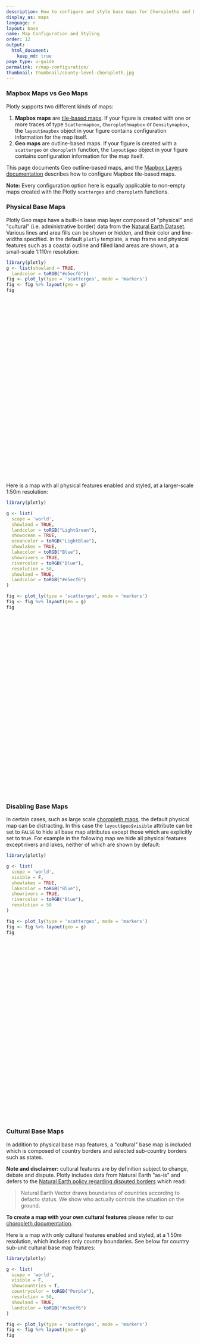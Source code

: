 ```yaml
---
description: How to configure and style base maps for Choropleths and Bubble Maps.
display_as: maps
language: r
layout: base
name: Map Configuration and Styling
order: 12
output:
  html_document:
    keep_md: true
page_type: u-guide
permalink: r/map-configuration/
thumbnail: thumbnail/county-level-choropleth.jpg
---
```





### Mapbox Maps vs Geo Maps

Plotly supports two different kinds of maps:

1. **Mapbox maps** are [tile-based maps](https://en.wikipedia.org/wiki/Tiled_web_map). If your figure is created with one or more traces of type `Scattermapbox`, `Choroplethmapbox` or `Densitymapbox`, the `layout$mapbox` object in your figure contains configuration information for the map itself.
2. **Geo maps** are outline-based maps. If your figure is created with a `scattergeo` or `choropleth` function, the `layout$geo` object in your figure contains configuration information for the map itself.

This page documents Geo outline-based maps, and the [Mapbox Layers documentation](https://plotly.com/r/mapbox-layers/) describes how to configure Mapbox tile-based maps.

**Note:** Every configuration option here is equally applicable to non-empty maps created with the Plotly  `scattergeo` and `choropleth` functions.

### Physical Base Maps

Plotly Geo maps have a built-in base map layer composed of "physical" and "cultural" (i.e. administrative border) data from the [Natural Earth Dataset](https://www.naturalearthdata.com/downloads/). Various lines and area fills can be shown or hidden, and their color and line-widths specified. In the default `plotly` template, a map frame and physical features such as a coastal outline and filled land areas are shown, at a small-scale 1:110m resolution:


``` r
library(plotly)
g <- list(showland = TRUE,
  landcolor = toRGB("#e5ecf6"))
fig <- plot_ly(type = 'scattergeo', mode = 'markers')
fig <- fig %>% layout(geo = g)
fig
```

<div class="plotly html-widget html-fill-item" id="htmlwidget-b221871f68d0227855b2" style="width:672px;height:480px;"></div>
<script type="application/json" data-for="htmlwidget-b221871f68d0227855b2">{"x":{"visdat":{"31e25a18040":["function () ","plotlyVisDat"]},"cur_data":"31e25a18040","attrs":{"31e25a18040":{"mode":"markers","alpha_stroke":1,"sizes":[10,100],"spans":[1,20],"type":"scattergeo"}},"layout":{"margin":{"b":40,"l":60,"t":25,"r":10},"geo":{"showland":true,"landcolor":"rgba(229,236,246,1)"},"hovermode":"closest","showlegend":false},"source":"A","config":{"modeBarButtonsToAdd":["hoverclosest","hovercompare"],"showSendToCloud":false},"data":[{"mode":"markers","type":"scattergeo","marker":{"color":"rgba(31,119,180,1)","line":{"color":"rgba(31,119,180,1)"}},"line":{"color":"rgba(31,119,180,1)"},"frame":null}],"highlight":{"on":"plotly_click","persistent":false,"dynamic":false,"selectize":false,"opacityDim":0.20000000000000001,"selected":{"opacity":1},"debounce":0},"shinyEvents":["plotly_hover","plotly_click","plotly_selected","plotly_relayout","plotly_brushed","plotly_brushing","plotly_clickannotation","plotly_doubleclick","plotly_deselect","plotly_afterplot","plotly_sunburstclick"],"base_url":"https://plot.ly"},"evals":[],"jsHooks":[]}</script>

Here is a map with all physical features enabled and styled, at a larger-scale 1:50m resolution:


``` r
library(plotly)

g <- list(
  scope = 'world',
  showland = TRUE,
  landcolor = toRGB("LightGreen"),
  showocean = TRUE,
  oceancolor = toRGB("LightBlue"),
  showlakes = TRUE,
  lakecolor = toRGB("Blue"),
  showrivers = TRUE,
  rivercolor = toRGB("Blue"),
  resolution = 50,
  showland = TRUE,
  landcolor = toRGB("#e5ecf6")
)

fig <- plot_ly(type = 'scattergeo', mode = 'markers')
fig <- fig %>% layout(geo = g)
fig
```

<div class="plotly html-widget html-fill-item" id="htmlwidget-a16194103b73a52851bc" style="width:672px;height:480px;"></div>
<script type="application/json" data-for="htmlwidget-a16194103b73a52851bc">{"x":{"visdat":{"31e23dc7d588":["function () ","plotlyVisDat"]},"cur_data":"31e23dc7d588","attrs":{"31e23dc7d588":{"mode":"markers","alpha_stroke":1,"sizes":[10,100],"spans":[1,20],"type":"scattergeo"}},"layout":{"margin":{"b":40,"l":60,"t":25,"r":10},"geo":{"scope":"world","showland":true,"landcolor":"rgba(144,238,144,1)","showocean":true,"oceancolor":"rgba(173,216,230,1)","showlakes":true,"lakecolor":"rgba(0,0,255,1)","showrivers":true,"rivercolor":"rgba(0,0,255,1)","resolution":50,"showland.1":true,"landcolor.1":"rgba(229,236,246,1)"},"hovermode":"closest","showlegend":false},"source":"A","config":{"modeBarButtonsToAdd":["hoverclosest","hovercompare"],"showSendToCloud":false},"data":[{"mode":"markers","type":"scattergeo","marker":{"color":"rgba(31,119,180,1)","line":{"color":"rgba(31,119,180,1)"}},"line":{"color":"rgba(31,119,180,1)"},"frame":null}],"highlight":{"on":"plotly_click","persistent":false,"dynamic":false,"selectize":false,"opacityDim":0.20000000000000001,"selected":{"opacity":1},"debounce":0},"shinyEvents":["plotly_hover","plotly_click","plotly_selected","plotly_relayout","plotly_brushed","plotly_brushing","plotly_clickannotation","plotly_doubleclick","plotly_deselect","plotly_afterplot","plotly_sunburstclick"],"base_url":"https://plot.ly"},"evals":[],"jsHooks":[]}</script>

### Disabling Base Maps

In certain cases, such as large scale [choropleth maps](https://plotly.com/r/choropleth-maps/), the default physical map can be distracting. In this case the `layout$geo$visible` attribute can be set to `FALSE` to hide all base map attributes except those which are explicitly set to true. For example in the following map we hide all physical features except rivers and lakes, neither of which are shown by default:


``` r
library(plotly)

g <- list(
  scope = 'world',
  visible = F,
  showlakes = TRUE,
  lakecolor = toRGB("Blue"),
  showrivers = TRUE,
  rivercolor = toRGB("Blue"),
  resolution = 50
)

fig <- plot_ly(type = 'scattergeo', mode = 'markers')
fig <- fig %>% layout(geo = g)
fig
```

<div class="plotly html-widget html-fill-item" id="htmlwidget-c95f4480a7d15ab667aa" style="width:672px;height:480px;"></div>
<script type="application/json" data-for="htmlwidget-c95f4480a7d15ab667aa">{"x":{"visdat":{"31e2483c7e01":["function () ","plotlyVisDat"]},"cur_data":"31e2483c7e01","attrs":{"31e2483c7e01":{"mode":"markers","alpha_stroke":1,"sizes":[10,100],"spans":[1,20],"type":"scattergeo"}},"layout":{"margin":{"b":40,"l":60,"t":25,"r":10},"geo":{"scope":"world","visible":false,"showlakes":true,"lakecolor":"rgba(0,0,255,1)","showrivers":true,"rivercolor":"rgba(0,0,255,1)","resolution":50},"hovermode":"closest","showlegend":false},"source":"A","config":{"modeBarButtonsToAdd":["hoverclosest","hovercompare"],"showSendToCloud":false},"data":[{"mode":"markers","type":"scattergeo","marker":{"color":"rgba(31,119,180,1)","line":{"color":"rgba(31,119,180,1)"}},"line":{"color":"rgba(31,119,180,1)"},"frame":null}],"highlight":{"on":"plotly_click","persistent":false,"dynamic":false,"selectize":false,"opacityDim":0.20000000000000001,"selected":{"opacity":1},"debounce":0},"shinyEvents":["plotly_hover","plotly_click","plotly_selected","plotly_relayout","plotly_brushed","plotly_brushing","plotly_clickannotation","plotly_doubleclick","plotly_deselect","plotly_afterplot","plotly_sunburstclick"],"base_url":"https://plot.ly"},"evals":[],"jsHooks":[]}</script>

### Cultural Base Maps

In addition to physical base map features, a "cultural" base map is included which is composed of country borders and selected sub-country borders such as states.

**Note and disclaimer:** cultural features are by definition subject to change, debate and dispute. Plotly includes data from Natural Earth "as-is" and defers to the [Natural Earth policy regarding disputed borders](https://www.naturalearthdata.com/downloads/50m-cultural-vectors/50m-admin-0-countries-2/) which read:

> Natural Earth Vector draws boundaries of countries according to defacto status. We show who actually controls the situation on the ground.

**To create a map with your own cultural features** please refer to our [choropleth documentation](https://plotly.com/r/choropleth-maps/).

Here is a map with only cultural features enabled and styled, at a 1:50m resolution, which includes only country boundaries. See below for country sub-unit cultural base map features:


``` r
library(plotly)

g <- list(
  scope = 'world',
  visible = F,
  showcountries = T,
  countrycolor = toRGB("Purple"),
  resolution = 50,
  showland = TRUE,
  landcolor = toRGB("#e5ecf6")
)

fig <- plot_ly(type = 'scattergeo', mode = 'markers')
fig <- fig %>% layout(geo = g)
fig
```

<div class="plotly html-widget html-fill-item" id="htmlwidget-62ebe292f4f0c364774c" style="width:672px;height:480px;"></div>
<script type="application/json" data-for="htmlwidget-62ebe292f4f0c364774c">{"x":{"visdat":{"31e2660625a3":["function () ","plotlyVisDat"]},"cur_data":"31e2660625a3","attrs":{"31e2660625a3":{"mode":"markers","alpha_stroke":1,"sizes":[10,100],"spans":[1,20],"type":"scattergeo"}},"layout":{"margin":{"b":40,"l":60,"t":25,"r":10},"geo":{"scope":"world","visible":false,"showcountries":true,"countrycolor":"rgba(160,32,240,1)","resolution":50,"showland":true,"landcolor":"rgba(229,236,246,1)"},"hovermode":"closest","showlegend":false},"source":"A","config":{"modeBarButtonsToAdd":["hoverclosest","hovercompare"],"showSendToCloud":false},"data":[{"mode":"markers","type":"scattergeo","marker":{"color":"rgba(31,119,180,1)","line":{"color":"rgba(31,119,180,1)"}},"line":{"color":"rgba(31,119,180,1)"},"frame":null}],"highlight":{"on":"plotly_click","persistent":false,"dynamic":false,"selectize":false,"opacityDim":0.20000000000000001,"selected":{"opacity":1},"debounce":0},"shinyEvents":["plotly_hover","plotly_click","plotly_selected","plotly_relayout","plotly_brushed","plotly_brushing","plotly_clickannotation","plotly_doubleclick","plotly_deselect","plotly_afterplot","plotly_sunburstclick"],"base_url":"https://plot.ly"},"evals":[],"jsHooks":[]}</script>

### Map Projections

Geo maps are drawn according to a given map [projection](https://en.wikipedia.org/wiki/Map_projection) that flattens the Earth's roughly-spherical surface into a 2-dimensional space.

The available projections are `'equirectangular'`, `'mercator'`, `'orthographic'`, `'natural earth'`, `'kavrayskiy7'`, `'miller'`, `'robinson'`, `'eckert4'`, `'azimuthal equal area'`, `'azimuthal equidistant'`, `'conic equal area'`, `'conic conformal'`, `'conic equidistant'`, `'gnomonic'`, `'stereographic'`, `'mollweide'`, `'hammer'`, `'transverse mercator'`, `'albers usa'`, `'winkel tripel'`, `'aitoff'` and `'sinusoidal'`.


``` r
library(plotly)

g <- list(
  projection = list(
    type = 'orthographic'
  ),
  showland = TRUE,
  landcolor = toRGB("#e5ecf6")
)

fig <- plot_ly(type = 'scattergeo', mode = 'markers')
fig <- fig %>% layout(geo = g)
fig
```

<div class="plotly html-widget html-fill-item" id="htmlwidget-1dda44c56c424911dc0e" style="width:672px;height:480px;"></div>
<script type="application/json" data-for="htmlwidget-1dda44c56c424911dc0e">{"x":{"visdat":{"31e266b8fb80":["function () ","plotlyVisDat"]},"cur_data":"31e266b8fb80","attrs":{"31e266b8fb80":{"mode":"markers","alpha_stroke":1,"sizes":[10,100],"spans":[1,20],"type":"scattergeo"}},"layout":{"margin":{"b":40,"l":60,"t":25,"r":10},"geo":{"projection":{"type":"orthographic"},"showland":true,"landcolor":"rgba(229,236,246,1)"},"hovermode":"closest","showlegend":false},"source":"A","config":{"modeBarButtonsToAdd":["hoverclosest","hovercompare"],"showSendToCloud":false},"data":[{"mode":"markers","type":"scattergeo","marker":{"color":"rgba(31,119,180,1)","line":{"color":"rgba(31,119,180,1)"}},"line":{"color":"rgba(31,119,180,1)"},"frame":null}],"highlight":{"on":"plotly_click","persistent":false,"dynamic":false,"selectize":false,"opacityDim":0.20000000000000001,"selected":{"opacity":1},"debounce":0},"shinyEvents":["plotly_hover","plotly_click","plotly_selected","plotly_relayout","plotly_brushed","plotly_brushing","plotly_clickannotation","plotly_doubleclick","plotly_deselect","plotly_afterplot","plotly_sunburstclick"],"base_url":"https://plot.ly"},"evals":[],"jsHooks":[]}</script>


``` r
library(plotly)

g <- list(
  projection = list(
    type = 'natural earth'
  ),
  showland = TRUE,
  landcolor = toRGB("#e5ecf6")
)

fig <- plot_ly(type = 'scattergeo', mode = 'markers')
fig <- fig %>% layout(geo = g)
fig
```

<div class="plotly html-widget html-fill-item" id="htmlwidget-fe198f58ccb92305217a" style="width:672px;height:480px;"></div>
<script type="application/json" data-for="htmlwidget-fe198f58ccb92305217a">{"x":{"visdat":{"31e2528b4f26":["function () ","plotlyVisDat"]},"cur_data":"31e2528b4f26","attrs":{"31e2528b4f26":{"mode":"markers","alpha_stroke":1,"sizes":[10,100],"spans":[1,20],"type":"scattergeo"}},"layout":{"margin":{"b":40,"l":60,"t":25,"r":10},"geo":{"projection":{"type":"natural earth"},"showland":true,"landcolor":"rgba(229,236,246,1)"},"hovermode":"closest","showlegend":false},"source":"A","config":{"modeBarButtonsToAdd":["hoverclosest","hovercompare"],"showSendToCloud":false},"data":[{"mode":"markers","type":"scattergeo","marker":{"color":"rgba(31,119,180,1)","line":{"color":"rgba(31,119,180,1)"}},"line":{"color":"rgba(31,119,180,1)"},"frame":null}],"highlight":{"on":"plotly_click","persistent":false,"dynamic":false,"selectize":false,"opacityDim":0.20000000000000001,"selected":{"opacity":1},"debounce":0},"shinyEvents":["plotly_hover","plotly_click","plotly_selected","plotly_relayout","plotly_brushed","plotly_brushing","plotly_clickannotation","plotly_doubleclick","plotly_deselect","plotly_afterplot","plotly_sunburstclick"],"base_url":"https://plot.ly"},"evals":[],"jsHooks":[]}</script>

Map projections can be rotated using the `layout$geo$projection$rotation` attribute, and maps can be translated using the `layout$geo$center` attributed, as well as truncated to a certain longitude and latitude range using the `layout$geo$lataxis$range` and `layout$geo$lonaxis$range`.

The map below uses all of these attributes to demonstrate the types of effect this can yield:


``` r
library(plotly)

g <- list(
  projection = list(
    rotation = list(lon=30, lat=30, roll=30)
  ),
  center = list(lon=-30, lat=-30),
  lonaxis = list(range = c(0, 200)),
  lataxis = list(range = c(-50,20)),showland = TRUE,
  landcolor = toRGB("#e5ecf6")
)

fig <- plot_ly(type = 'scattergeo', mode = 'markers')
fig <- fig %>% layout(geo = g)
fig
```

<div class="plotly html-widget html-fill-item" id="htmlwidget-e9d2649168a743e16459" style="width:672px;height:480px;"></div>
<script type="application/json" data-for="htmlwidget-e9d2649168a743e16459">{"x":{"visdat":{"31e27f2b48c3":["function () ","plotlyVisDat"]},"cur_data":"31e27f2b48c3","attrs":{"31e27f2b48c3":{"mode":"markers","alpha_stroke":1,"sizes":[10,100],"spans":[1,20],"type":"scattergeo"}},"layout":{"margin":{"b":40,"l":60,"t":25,"r":10},"geo":{"projection":{"rotation":{"lon":30,"lat":30,"roll":30}},"center":{"lon":-30,"lat":-30},"lonaxis":{"range":[0,200]},"lataxis":{"range":[-50,20]},"showland":true,"landcolor":"rgba(229,236,246,1)"},"hovermode":"closest","showlegend":false},"source":"A","config":{"modeBarButtonsToAdd":["hoverclosest","hovercompare"],"showSendToCloud":false},"data":[{"mode":"markers","type":"scattergeo","marker":{"color":"rgba(31,119,180,1)","line":{"color":"rgba(31,119,180,1)"}},"line":{"color":"rgba(31,119,180,1)"},"frame":null}],"highlight":{"on":"plotly_click","persistent":false,"dynamic":false,"selectize":false,"opacityDim":0.20000000000000001,"selected":{"opacity":1},"debounce":0},"shinyEvents":["plotly_hover","plotly_click","plotly_selected","plotly_relayout","plotly_brushed","plotly_brushing","plotly_clickannotation","plotly_doubleclick","plotly_deselect","plotly_afterplot","plotly_sunburstclick"],"base_url":"https://plot.ly"},"evals":[],"jsHooks":[]}</script>

### Automatic Zooming or Bounds Fitting

The `layout$geo$fitbounds` attribute can be set to `locations` to automatically set the center and latitude and longitude range according to the data being plotted. See the [choropleth maps](https://plotly.com/r/choropleth-maps/) documentation for more information.


``` r
library(plotly)

g <- list(
  fitbounds = "locations",
  showland = TRUE,
  landcolor = toRGB("#e5ecf6")
)

fig <- plot_ly(type = 'scattergeo', mode = 'lines', lat = list(0,15,20,35), lon = list(5,10,25,30))
fig <- fig %>% layout(geo = g)
fig
```

<div class="plotly html-widget html-fill-item" id="htmlwidget-39ceb3cc96eb146ceb18" style="width:672px;height:480px;"></div>
<script type="application/json" data-for="htmlwidget-39ceb3cc96eb146ceb18">{"x":{"visdat":{"31e2a67ef48":["function () ","plotlyVisDat"]},"cur_data":"31e2a67ef48","attrs":{"31e2a67ef48":{"mode":"lines","lat":[0,15,20,35],"lon":[5,10,25,30],"alpha_stroke":1,"sizes":[10,100],"spans":[1,20],"type":"scattergeo"}},"layout":{"margin":{"b":40,"l":60,"t":25,"r":10},"geo":{"fitbounds":"locations","showland":true,"landcolor":"rgba(229,236,246,1)"},"hovermode":"closest","showlegend":false},"source":"A","config":{"modeBarButtonsToAdd":["hoverclosest","hovercompare"],"showSendToCloud":false},"data":[{"mode":"lines","lat":[0,15,20,35],"lon":[5,10,25,30],"type":"scattergeo","marker":{"color":"rgba(31,119,180,1)","line":{"color":"rgba(31,119,180,1)"}},"line":{"color":"rgba(31,119,180,1)"},"frame":null}],"highlight":{"on":"plotly_click","persistent":false,"dynamic":false,"selectize":false,"opacityDim":0.20000000000000001,"selected":{"opacity":1},"debounce":0},"shinyEvents":["plotly_hover","plotly_click","plotly_selected","plotly_relayout","plotly_brushed","plotly_brushing","plotly_clickannotation","plotly_doubleclick","plotly_deselect","plotly_afterplot","plotly_sunburstclick"],"base_url":"https://plot.ly"},"evals":[],"jsHooks":[]}</script>

### Named Map Scopes and Country Sub-Units

In addition, the named "scope" of a map defines a sub-set of the earth's surface to draw. Each scope has a _default projection type, center and roll, as well as bounds_, and certain scopes contain country sub-unit cultural layers certain resolutions, such as `scope="north america"` at `resolution=50` which contains US state and Canadian province boundaries.

The available scopes are: `'world'`, `'usa'`, `'europe'`, `'asia'`, `'africa'`, `'north america'`, `'south america'`.


``` r
library(plotly)

g <- list(
  visible = F,
  resolution = 50,
  scope = "north america",
  showcountries = T,
  countrycolor = toRGB("Black"),
  showsubunits = T,
  subunitcolor = toRGB("Blue"),
  showland = TRUE,
  landcolor = toRGB("#e5ecf6")
)

fig <- plot_ly(type = 'scattergeo', mode = 'markers')
fig <- fig %>% layout(geo = g)
fig
```

<div class="plotly html-widget html-fill-item" id="htmlwidget-c8fe2c0c218c60aa5847" style="width:672px;height:480px;"></div>
<script type="application/json" data-for="htmlwidget-c8fe2c0c218c60aa5847">{"x":{"visdat":{"31e25282e342":["function () ","plotlyVisDat"]},"cur_data":"31e25282e342","attrs":{"31e25282e342":{"mode":"markers","alpha_stroke":1,"sizes":[10,100],"spans":[1,20],"type":"scattergeo"}},"layout":{"margin":{"b":40,"l":60,"t":25,"r":10},"geo":{"visible":false,"resolution":50,"scope":"north america","showcountries":true,"countrycolor":"rgba(0,0,0,1)","showsubunits":true,"subunitcolor":"rgba(0,0,255,1)","showland":true,"landcolor":"rgba(229,236,246,1)"},"hovermode":"closest","showlegend":false},"source":"A","config":{"modeBarButtonsToAdd":["hoverclosest","hovercompare"],"showSendToCloud":false},"data":[{"mode":"markers","type":"scattergeo","marker":{"color":"rgba(31,119,180,1)","line":{"color":"rgba(31,119,180,1)"}},"line":{"color":"rgba(31,119,180,1)"},"frame":null}],"highlight":{"on":"plotly_click","persistent":false,"dynamic":false,"selectize":false,"opacityDim":0.20000000000000001,"selected":{"opacity":1},"debounce":0},"shinyEvents":["plotly_hover","plotly_click","plotly_selected","plotly_relayout","plotly_brushed","plotly_brushing","plotly_clickannotation","plotly_doubleclick","plotly_deselect","plotly_afterplot","plotly_sunburstclick"],"base_url":"https://plot.ly"},"evals":[],"jsHooks":[]}</script>

The `"usa"` scope contains state boundaries at both resolutions, and uses the special `'albers usa'` projection which moves Alaska and Hawaii closer to the "lower 48 states" to reduce projection distortion and produce a more compact map.


``` r
library(plotly)

g <- list(
  visible = F,
  resolution = 110,
  scope = "usa",
  showcountries = T,
  countrycolor = toRGB("Black"),
  showsubunits = T,
  subunitcolor = toRGB("Blue"),
  showland = TRUE,
  landcolor = toRGB("#e5ecf6")
)

fig <- plot_ly(type = 'scattergeo', mode = 'markers')
fig <- fig %>% layout(geo = g)
fig
```

<div class="plotly html-widget html-fill-item" id="htmlwidget-4b9006611017dd6627d7" style="width:672px;height:480px;"></div>
<script type="application/json" data-for="htmlwidget-4b9006611017dd6627d7">{"x":{"visdat":{"31e27fe3a0ef":["function () ","plotlyVisDat"]},"cur_data":"31e27fe3a0ef","attrs":{"31e27fe3a0ef":{"mode":"markers","alpha_stroke":1,"sizes":[10,100],"spans":[1,20],"type":"scattergeo"}},"layout":{"margin":{"b":40,"l":60,"t":25,"r":10},"geo":{"visible":false,"resolution":110,"scope":"usa","showcountries":true,"countrycolor":"rgba(0,0,0,1)","showsubunits":true,"subunitcolor":"rgba(0,0,255,1)","showland":true,"landcolor":"rgba(229,236,246,1)"},"hovermode":"closest","showlegend":false},"source":"A","config":{"modeBarButtonsToAdd":["hoverclosest","hovercompare"],"showSendToCloud":false},"data":[{"mode":"markers","type":"scattergeo","marker":{"color":"rgba(31,119,180,1)","line":{"color":"rgba(31,119,180,1)"}},"line":{"color":"rgba(31,119,180,1)"},"frame":null}],"highlight":{"on":"plotly_click","persistent":false,"dynamic":false,"selectize":false,"opacityDim":0.20000000000000001,"selected":{"opacity":1},"debounce":0},"shinyEvents":["plotly_hover","plotly_click","plotly_selected","plotly_relayout","plotly_brushed","plotly_brushing","plotly_clickannotation","plotly_doubleclick","plotly_deselect","plotly_afterplot","plotly_sunburstclick"],"base_url":"https://plot.ly"},"evals":[],"jsHooks":[]}</script>

### Graticules (Latitude and Longitude Grid Lines)

A graticule can be drawn using `layout$geo$lataxis$showgrid` and `layout$geo$lonaxis$showgrid` with options similar to [2d cartesian ticks](https://plotly.com/r/axes/).


``` r
library(plotly)

g <- list(
  lonaxis = list(showgrid = T),
  lataxis = list(showgrid = T),
  showland = TRUE,
  landcolor = toRGB("#e5ecf6")
)

fig <- plot_ly(type = 'scattergeo', mode = 'markers')
fig <- fig %>% layout(geo = g)
fig
```

<div class="plotly html-widget html-fill-item" id="htmlwidget-d74efe3efb5eabdb549b" style="width:672px;height:480px;"></div>
<script type="application/json" data-for="htmlwidget-d74efe3efb5eabdb549b">{"x":{"visdat":{"31e23a743fee":["function () ","plotlyVisDat"]},"cur_data":"31e23a743fee","attrs":{"31e23a743fee":{"mode":"markers","alpha_stroke":1,"sizes":[10,100],"spans":[1,20],"type":"scattergeo"}},"layout":{"margin":{"b":40,"l":60,"t":25,"r":10},"geo":{"lonaxis":{"showgrid":true},"lataxis":{"showgrid":true},"showland":true,"landcolor":"rgba(229,236,246,1)"},"hovermode":"closest","showlegend":false},"source":"A","config":{"modeBarButtonsToAdd":["hoverclosest","hovercompare"],"showSendToCloud":false},"data":[{"mode":"markers","type":"scattergeo","marker":{"color":"rgba(31,119,180,1)","line":{"color":"rgba(31,119,180,1)"}},"line":{"color":"rgba(31,119,180,1)"},"frame":null}],"highlight":{"on":"plotly_click","persistent":false,"dynamic":false,"selectize":false,"opacityDim":0.20000000000000001,"selected":{"opacity":1},"debounce":0},"shinyEvents":["plotly_hover","plotly_click","plotly_selected","plotly_relayout","plotly_brushed","plotly_brushing","plotly_clickannotation","plotly_doubleclick","plotly_deselect","plotly_afterplot","plotly_sunburstclick"],"base_url":"https://plot.ly"},"evals":[],"jsHooks":[]}</script>

### Reference

See https://plotly.com/r/reference/layout/geo/ for more information and chart attribute options!

### What About Dash?

[Dash for R](https://dashr.plot.ly/) is an open-source framework for building analytical applications, with no Javascript required, and it is tightly integrated with the Plotly graphing library. 

Learn about how to install Dash for R at https://dashr.plot.ly/installation.

Everywhere in this page that you see `fig`, you can display the same figure in a Dash for R application by passing it to the `figure` argument of the [`Graph` component](https://dashr.plot.ly/dash-core-components/graph) from the built-in `dashCoreComponents` package like this:


``` r
library(plotly)

fig <- plot_ly() 
# fig <- fig %>% add_trace( ... )
# fig <- fig %>% layout( ... ) 

library(dash)
library(dashCoreComponents)
library(dashHtmlComponents)

app <- Dash$new()
app$layout(
    htmlDiv(
        list(
            dccGraph(figure=fig) 
        )
     )
)

app$run_server(debug=TRUE, dev_tools_hot_reload=FALSE)
```
